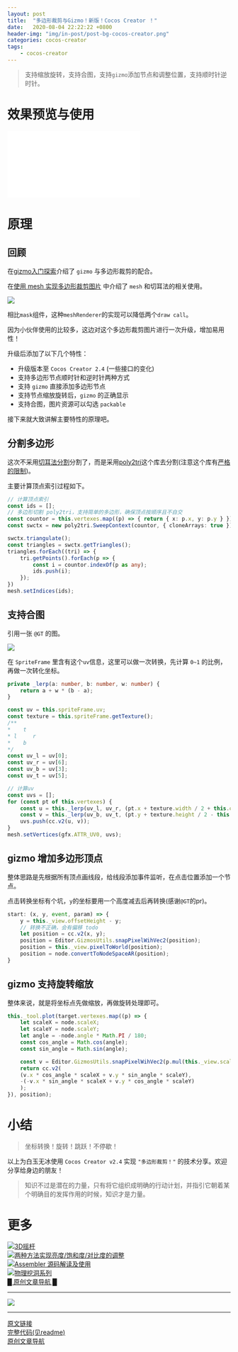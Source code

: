 ```yaml
---
layout: post
title:  "多边形裁剪与Gizmo！新版！Cocos Creator ！"
date:   2020-08-04 22:22:22 +0800
header-img: "img/in-post/post-bg-cocos-creator.png"
categories: cocos-creator
tags:
    - cocos-creator
---
```


> 支持缩放旋转，支持合图，支持`gizmo`添加节点和调整位置，支持顺时针逆时针。   

# 效果预览与使用  

<iframe src="//player.bilibili.com/player.html?aid=584054179&bvid=BV1xz4y1Q7KM&cid=220084438&page=1" scrolling="no" border="0" frameborder="no" framespacing="0" allowfullscreen="true"> </iframe>

# 原理

## 回顾

在[gizmo入门探索](https://mp.weixin.qq.com/s/YjH9PAWvtgPiDGxp9y7big)介绍了 `gizmo` 与多边形裁剪的配合。  

在[使用 mesh 实现多边形裁剪图片](https://mp.weixin.qq.com/s/r1IEcFXdy4O2Fn4IPs1m_w) 中介绍了 `mesh` 和切耳法的相关使用。    

![](/img/in-post/202002/13-01.gif)  

相比`mask`组件，这种`meshRenderer`的实现可以降低两个`draw call`。

因为小伙伴使用的比较多，这边对这个多边形裁剪图片进行一次升级，增加易用性！

升级后添加了以下几个特性：
- 升级版本至 `Cocos Creator 2.4` (一些接口的变化)  
- 支持多边形节点顺时针和逆时针两种方式
- 支持 `gizmo` 直接添加多边形节点  
- 支持节点缩放旋转后，`gizmo` 的正确显示  
- 支持合图，图片资源可以勾选 `packable`  

接下来就大致讲解主要特性的原理吧。

## 分割多边形

这次不采用[切耳法分割](https://mp.weixin.qq.com/s/r1IEcFXdy4O2Fn4IPs1m_w)分割了，而是采用[poly2tri](https://github.com/r3mi/poly2tri.js)这个库去分割(注意这个库有[严格的限制](https://mp.weixin.qq.com/s/bL4VTlmzAO7ZzxB9NZ-R8A))。

主要计算顶点索引过程如下。  

```ts
// 计算顶点索引 
const ids = [];
// 多边形切割 poly2tri，支持简单的多边形，确保顶点按顺序且不自交
const countor = this.vertexes.map((p) => { return { x: p.x, y: p.y } }); 
const swctx = new poly2tri.SweepContext(countor, { cloneArrays: true });

swctx.triangulate();
const triangles = swctx.getTriangles();
triangles.forEach((tri) => {
    tri.getPoints().forEach(p => {
        const i = countor.indexOf(p as any);
        ids.push(i);
    });
})
mesh.setIndices(ids);
```

## 支持合图

引用一张 `@GT` 的图。  

![](/img/in-post/202008/04-01.jpg)  

在 `SpriteFrame` 里含有这个`uv`信息，这里可以做一次转换，先计算 `0~1` 的比例，再做一次转化坐标。  

```ts
private _lerp(a: number, b: number, w: number) {
    return a + w * (b - a);
}
```

```ts
const uv = this.spriteFrame.uv;
const texture = this.spriteFrame.getTexture();
/**
*    t
* l     r
*    b
*/
const uv_l = uv[0];
const uv_r = uv[6];
const uv_b = uv[3];
const uv_t = uv[5];

// 计算uv
const uvs = [];
for (const pt of this.vertexes) {
    const u = this._lerp(uv_l, uv_r, (pt.x + texture.width / 2 + this.offset.x) / texture.width);
    const v = this._lerp(uv_b, uv_t, (pt.y + texture.height / 2 - this.offset.y) / texture.height);
    uvs.push(cc.v2(u, v));
}
mesh.setVertices(gfx.ATTR_UV0, uvs);
```

## gizmo 增加多边形顶点

整体思路是先根据所有顶点画线段，给线段添加事件监听，在点击位置添加一个节点。    

点击转换坐标有个坑，`y`的坐标要用一个高度减去后再转换(感谢`@GT`的pr)。  

```js
start: (x, y, event, param) => {
    y = this._view.offsetHeight - y;
    // 转换不正确，会有偏移 todo
    let position = cc.v2(x, y);
    position = Editor.GizmosUtils.snapPixelWihVec2(position);
    position = this._view.pixelToWorld(position);
    position = node.convertToNodeSpaceAR(position);
}
```

## gizmo 支持旋转缩放

整体来说，就是将坐标点先做缩放，再做旋转处理即可。

```js
this._tool.plot(target.vertexes.map((p) => {
    let scaleX = node.scaleX;
    let scaleY = node.scaleY;
    let angle = -node.angle * Math.PI / 180;
    const cos_angle = Math.cos(angle);
    const sin_angle = Math.sin(angle);

    const v = Editor.GizmosUtils.snapPixelWihVec2(p.mul(this._view.scale));
    return cc.v2(
    (v.x * cos_angle * scaleX + v.y * sin_angle * scaleY),
    -(-v.x * sin_angle * scaleX + v.y * cos_angle * scaleY)
    );
}), position);
```


# 小结  
  
> 坐标转换！旋转！跳跃！不停歇！     

以上为白玉无冰使用 `Cocos Creator v2.4` 实现 `"多边形裁剪！"` 的技术分享。欢迎分享给身边的朋友！    

> 知识不过是潜在的力量，只有将它组织成明确的行动计划，并指引它朝着某个明确目的发挥作用的时候，知识才是力量。


# 更多
[![3D摇杆](/img/in-post/title/20200717.jpg)](https://mp.weixin.qq.com/s/Cs2woHVVBT1zUHOoaq_VgA)   
[![两种方法实现亮度/饱和度/对比度的调整](/img/in-post/title/20200714.jpg)](https://mp.weixin.qq.com/s/bKjJS3KX2rEI0F7_4QPJEw)   
[![Assembler 源码解读及使用](/img/in-post/title/20200710.png)](https://mp.weixin.qq.com/s/YaPHcTN1lkgo5eiYoG3p9A)   
[![物理挖洞系列](/img/in-post/title/20200616.jpg)](https://mp.weixin.qq.com/s/5JbIX7kHyZoGvJjGrXaZug)   
[█    原创文章导航    █](https://mp.weixin.qq.com/s/Ht0kIbaeBEds_wUeUlu8JQ)  


---

![](/img/in-post/bottom.png)  

---

[原文链接](https://mp.weixin.qq.com/s/EkMP_UcFcWTlSn_4Ml8zsA)   
[完整代码(见readme)](https://github.com/baiyuwubing/cocos-creator-examples)   
[原创文章导航](https://mp.weixin.qq.com/s/Ht0kIbaeBEds_wUeUlu8JQ)   